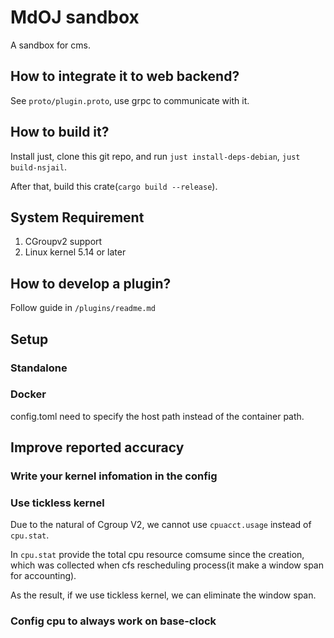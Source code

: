 # MdOJ sandbox

A sandbox for cms.

## How to integrate it to web backend?

See ``proto/plugin.proto``, use grpc to communicate with it.

## How to build it?

Install just, clone this git repo, and run ``just install-deps-debian``, ``just build-nsjail``.

After that, build this crate(``cargo build --release``).

## System Requirement

1. CGroupv2 support
2. Linux kernel 5.14 or later

## How to develop a plugin?

Follow guide in ``/plugins/readme.md``

## Setup

### Standalone

### Docker

config.toml need to specify the host path instead of the container path.

## Improve reported accuracy

### Write your kernel infomation in the config

### Use tickless kernel

Due to the natural of Cgroup V2, we cannot use ``cpuacct.usage`` instead of ``cpu.stat``.

In ``cpu.stat`` provide the total cpu resource comsume since the creation, which was collected when cfs rescheduling process(it make a window span for accounting).

As the result, if we use tickless kernel, we can eliminate the window span.

### Config cpu to always work on base-clock

